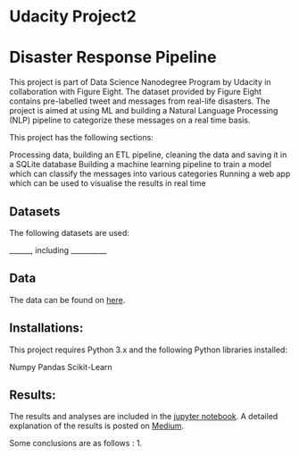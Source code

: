 # Udacity Project2
# Disaster Response Pipeline

This project is part of Data Science Nanodegree Program by Udacity in collaboration with Figure Eight. The dataset provided by Figure Eight contains pre-labelled tweet and messages from real-life disasters. The project is aimed at using ML and building a Natural Language Processing (NLP) pipeline to categorize these messages on a real time basis.

This project has the following sections:

Processing data, building an ETL pipeline, cleaning the data and saving it in a SQLite database
Building a machine learning pipeline to train a model which can classify the messages into various categories
Running a web app which can be used to visualise the results in real time

## Datasets
The following datasets are used:

______, including __________


## Data
The data can be found on [here](link).

## Installations:
This project requires Python 3.x and the following Python libraries installed:

Numpy
Pandas
Scikit-Learn


## Results:
The results and analyses are included in the [jupyter notebook](link). A detailed explanation of the results is posted on [Medium](link).

Some conclusions are as follows :
1. 

